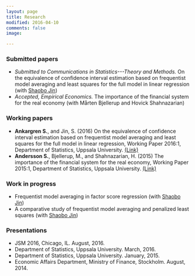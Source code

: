 ```yaml
---
layout: page
title: Research
modified: 2016-04-10
comments: false
image:

---
```


### Submitted papers

* *Submitted to Communications in Statistics---Theory and Methods.* On the equivalence of confidence interval estimation based on frequentist model averaging and least squares for the full model in linear regression (with [Shaobo Jin](http://katalog.uu.se/profile/?id=N11-1506))
* *Accepted, Empirical Economics.* The importance of the financial system for the real economy (with Mårten Bjellerup and Hovick Shahnazarian)

### Working papers

* **Ankargren S.**, and Jin, S. (2016) On the equivalence of confidence interval estimation based on frequentist model averaging and least squares for the full model in linear regression, Working Paper 2016:1, Department of Statistics, Uppsala University. [(Link)](http://uu.diva-portal.org/smash/record.jsf?pid=diva2%3A919537&dswid=-5279)
* **Andersson S.**, Bjellerup, M., and Shahnazarian, H. (2015) The importance of the financial system for the real economy, Working Paper 2015:1, Department of Statistics, Uppsala University. [(Link)](http://uu.diva-portal.org/smash/record.jsf?dswid=-5279&pid=diva2%3A789469&c=1&searchType=SIMPLE&language=sv&query=&af=%5B%5D&aq=%5B%5B%7B%22personId%22%3A%22seban876%22%7D%5D%5D&aq2=%5B%5B%5D%5D&aqe=%5B%5D&noOfRows=50&sortOrder=author_sort_asc&onlyFullText=false&sf=all)

### Work in progress

* Frequentist model averaging in factor score regression (with [Shaobo Jin](http://katalog.uu.se/profile/?id=N11-1506))
* A comparative study of frequentist model averaging and penalized least squares (with [Shaobo Jin](http://katalog.uu.se/profile/?id=N11-1506))

### Presentations

* JSM 2016, Chicago, IL. August, 2016.
* Department of Statistics, Uppsala University. March, 2016.
* Department of Statistics, Uppsala University. January, 2015.
* Economic Affairs Department, Ministry of Finance, Stockholm. August, 2014.